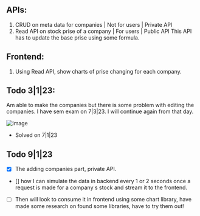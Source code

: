 ## APIs:
1) CRUD on meta data for companies | Not for users | Private API
2) Read API on stock prise of a company | For users | Public API
   This API has to update the base prise using some formula.


## Frontend:
1) Using Read API, show charts of prise changing for each company.


## Todo 3|1|23:
Am able to make the companies but there is some problem with editing the companies. I have sem exam on 7|3|23. I will continue again from that day.  

![image](https://user-images.githubusercontent.com/65683151/210415407-a0b17c8f-07b2-42a8-b230-dcae4214a91f.png)  
- Solved on 7|1|23


## Todo 9|1|23
- [X] The adding companies part, private API. 
- [] how I can simulate the data in backend every 1 or 2 seconds once a request is made for a company s stock and stream it to the frontend.  
- [ ] Then will look to consume it in frontend using some chart library, have made some research on found some libraries, have to try them out!

